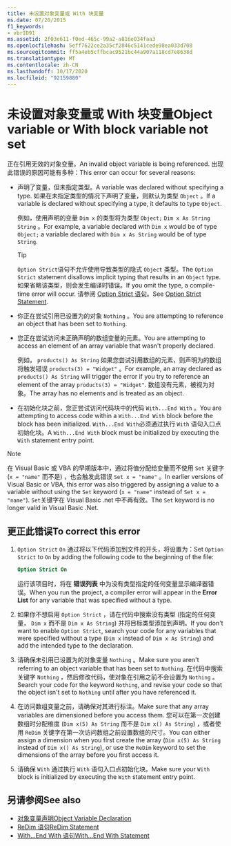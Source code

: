 ```yaml
---
title: 未设置对象变量或 With 块变量
ms.date: 07/20/2015
f1_keywords:
- vbrID91
ms.assetid: 2f03e611-f0ed-465c-99a2-a816e034faa3
ms.openlocfilehash: 5eff7622ce2a35cf2846c5141cede98ea033d708
ms.sourcegitcommit: ff5a4eb5cffbcac9521bc44a907a118cd7e8638d
ms.translationtype: MT
ms.contentlocale: zh-CN
ms.lasthandoff: 10/17/2020
ms.locfileid: "92159880"
---
```

# <a name="object-variable-or-with-block-variable-not-set"></a><span data-ttu-id="03e65-102">未设置对象变量或 With 块变量</span><span class="sxs-lookup"><span data-stu-id="03e65-102">Object variable or With block variable not set</span></span>

<span data-ttu-id="03e65-103">正在引用无效的对象变量。</span><span class="sxs-lookup"><span data-stu-id="03e65-103">An invalid object variable is being referenced.</span></span> <span data-ttu-id="03e65-104">出现此错误的原因可能有多种：</span><span class="sxs-lookup"><span data-stu-id="03e65-104">This error can occur for several reasons:</span></span>

- <span data-ttu-id="03e65-105">声明了变量，但未指定类型。</span><span class="sxs-lookup"><span data-stu-id="03e65-105">A variable was declared without specifying a type.</span></span> <span data-ttu-id="03e65-106">如果在未指定类型的情况下声明了变量，则默认为类型 `Object` 。</span><span class="sxs-lookup"><span data-stu-id="03e65-106">If a variable is declared without specifying a type, it defaults to type `Object`.</span></span>

    <span data-ttu-id="03e65-107">例如，使用声明的变量 `Dim x` 的类型将为类型 `Object;` `Dim x As String` `String` 。</span><span class="sxs-lookup"><span data-stu-id="03e65-107">For example, a variable declared with `Dim x` would be of type `Object;` a variable declared with `Dim x As String` would be of type `String`.</span></span>

    > [!TIP]
    > <span data-ttu-id="03e65-108">`Option Strict`语句不允许使用导致类型的隐式 `Object` 类型。</span><span class="sxs-lookup"><span data-stu-id="03e65-108">The `Option Strict` statement disallows implicit typing that results in an `Object` type.</span></span> <span data-ttu-id="03e65-109">如果省略该类型，则会发生编译时错误。</span><span class="sxs-lookup"><span data-stu-id="03e65-109">If you omit the type, a compile-time error will occur.</span></span> <span data-ttu-id="03e65-110">请参阅 [Option Strict 语句](../statements/option-strict-statement.md)。</span><span class="sxs-lookup"><span data-stu-id="03e65-110">See [Option Strict Statement](../statements/option-strict-statement.md).</span></span>

- <span data-ttu-id="03e65-111">你正在尝试引用已设置为的对象 `Nothing` 。</span><span class="sxs-lookup"><span data-stu-id="03e65-111">You are attempting to reference an object that has been set to `Nothing`.</span></span>

- <span data-ttu-id="03e65-112">您正在尝试访问未正确声明的数组变量的元素。</span><span class="sxs-lookup"><span data-stu-id="03e65-112">You are attempting to access an element of an array variable that wasn't properly declared.</span></span>

    <span data-ttu-id="03e65-113">例如， `products() As String` 如果您尝试引用数组的元素，则声明为的数组将触发错误 `products(3) = "Widget"` 。</span><span class="sxs-lookup"><span data-stu-id="03e65-113">For example, an array declared as `products() As String` will trigger the error if you try to reference an element of the array `products(3) = "Widget"`.</span></span> <span data-ttu-id="03e65-114">数组没有元素，被视为对象。</span><span class="sxs-lookup"><span data-stu-id="03e65-114">The array has no elements and is treated as an object.</span></span>

- <span data-ttu-id="03e65-115">在初始化块之前，您正尝试访问代码块中的代码 `With...End With` 。</span><span class="sxs-lookup"><span data-stu-id="03e65-115">You are attempting to access code within a `With...End With` block before the block has been initialized.</span></span>   <span data-ttu-id="03e65-116">`With...End With`必须通过执行 `With` 语句入口点初始化块。</span><span class="sxs-lookup"><span data-stu-id="03e65-116">A `With...End With` block must be initialized by executing the `With` statement entry point.</span></span>

> [!NOTE]
> <span data-ttu-id="03e65-117">在 Visual Basic 或 VBA 的早期版本中，通过将值分配给变量而不使用 `Set` 关键字 (`x = "name"` 而不是) ，也会触发此错误 `Set x = "name"` 。</span><span class="sxs-lookup"><span data-stu-id="03e65-117">In earlier versions of Visual Basic or VBA, this error was also triggered by assigning a value to a variable without using the `Set` keyword (`x = "name"` instead of `Set x = "name"`).</span></span> <span data-ttu-id="03e65-118">`Set`关键字在 Visual Basic .net 中不再有效。</span><span class="sxs-lookup"><span data-stu-id="03e65-118">The `Set` keyword is no longer valid in Visual Basic .Net.</span></span>

## <a name="to-correct-this-error"></a><span data-ttu-id="03e65-119">更正此错误</span><span class="sxs-lookup"><span data-stu-id="03e65-119">To correct this error</span></span>

1. <span data-ttu-id="03e65-120">`Option Strict` `On` 通过将以下代码添加到文件的开头，将设置为：</span><span class="sxs-lookup"><span data-stu-id="03e65-120">Set `Option Strict` to `On` by adding the following code to the beginning of the file:</span></span>

    ```vb
    Option Strict On
    ```

    <span data-ttu-id="03e65-121">运行该项目时，将在 **错误列表** 中为没有类型指定的任何变量显示编译器错误。</span><span class="sxs-lookup"><span data-stu-id="03e65-121">When you run the project, a compiler error will appear in the **Error List** for any variable that was specified without a type.</span></span>

2. <span data-ttu-id="03e65-122">如果你不想启用 `Option Strict` ，请在代码中搜索没有类型 (指定的任何变量， `Dim x` 而不是 `Dim x As String`) 并将目标类型添加到声明。</span><span class="sxs-lookup"><span data-stu-id="03e65-122">If you don't want to enable `Option Strict`, search your code for any variables that were specified without a type (`Dim x` instead of `Dim x As String`) and add the intended type to the declaration.</span></span>

3. <span data-ttu-id="03e65-123">请确保未引用已设置为的对象变量 `Nothing` 。</span><span class="sxs-lookup"><span data-stu-id="03e65-123">Make sure you aren't referring to  an object variable that has been set to `Nothing`.</span></span>  <span data-ttu-id="03e65-124">在代码中搜索关键字 `Nothing` ，然后修改代码，使对象在引用之前不会设置为 `Nothing` 。</span><span class="sxs-lookup"><span data-stu-id="03e65-124">Search your code for the keyword `Nothing`, and revise your code so that the object isn't set to `Nothing` until after you have referenced it.</span></span>

4. <span data-ttu-id="03e65-125">在访问数组变量之前，请确保对其进行标注。</span><span class="sxs-lookup"><span data-stu-id="03e65-125">Make sure that any array  variables are dimensioned before you access them.</span></span> <span data-ttu-id="03e65-126">您可以在第一次创建数组时分配维度 (`Dim x(5) As String` 而不是 `Dim x() As String`) ，或者使用 `ReDim` 关键字在第一次访问数组之前设置数组的尺寸。</span><span class="sxs-lookup"><span data-stu-id="03e65-126">You can either assign a dimension when you first create the array (`Dim x(5) As String` instead of `Dim x() As String`), or use the `ReDim` keyword to set the dimensions of the array before you first access it.</span></span>

5. <span data-ttu-id="03e65-127">请确保 `With` 通过执行 `With` 语句入口点初始化块。</span><span class="sxs-lookup"><span data-stu-id="03e65-127">Make sure your `With` block is initialized by executing the `With` statement entry point.</span></span>

## <a name="see-also"></a><span data-ttu-id="03e65-128">另请参阅</span><span class="sxs-lookup"><span data-stu-id="03e65-128">See also</span></span>

- [<span data-ttu-id="03e65-129">对象变量声明</span><span class="sxs-lookup"><span data-stu-id="03e65-129">Object Variable Declaration</span></span>](../../programming-guide/language-features/variables/object-variable-declaration.md)
- [<span data-ttu-id="03e65-130">ReDim 语句</span><span class="sxs-lookup"><span data-stu-id="03e65-130">ReDim Statement</span></span>](../statements/redim-statement.md)
- [<span data-ttu-id="03e65-131">With...End With 语句</span><span class="sxs-lookup"><span data-stu-id="03e65-131">With...End With Statement</span></span>](../statements/with-end-with-statement.md)
